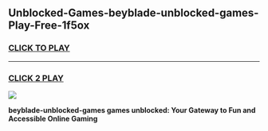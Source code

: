 
## Unblocked-Games-beyblade-unblocked-games-Play-Free-1f5ox
<h3>
<a href="https://premium76.site?title=beyblade-unblocked-games&ref=18A1">CLICK TO PLAY</a></h3>
<hr>

<h3>
<a href="https://premium76.site?title=beyblade-unblocked-games&ref=18A1">CLICK 2 PLAY</a>
  
</h3>

<a href="https://premium76.site?title=beyblade-unblocked-games&ref=18A1"><img src="https://clearcache.store/games.png"></a>


**beyblade-unblocked-games games unblocked: Your Gateway to Fun and Accessible Online Gaming**
